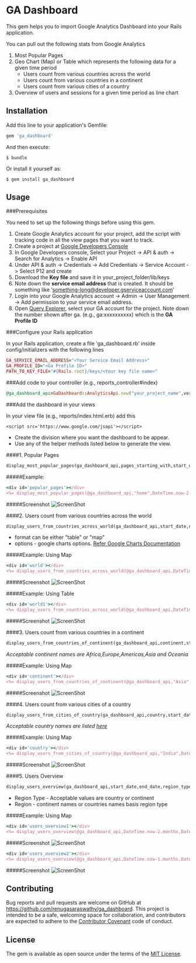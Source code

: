 # GA Dashboard

This gem helps you to import Google Analytics Dashboard into your Rails application.

You can pull out the following stats from Google Analytics

1. Most Popular Pages
2. Geo Chart (Map) or Table which represents the following data for a given time period
	* Users count from various countries across the world 
	* Users count from various countries in a continent
	* Users count from various cities of a country
3. Overview of users and sessions for a given time period as line chart

## Installation

Add this line to your application's Gemfile:

```ruby
gem 'ga_dashboard'
```

And then execute:

    $ bundle

Or install it yourself as:

    $ gem install ga_dashboard

## Usage

###Prerequisites

You need to set up the following things before using this gem.

1. Create Google Analytics account for your project, add the script with tracking code in all the view pages that you want to track.
2. Create a project at [Google Developers Console](https://code.google.com/apis/console/)
3. In Google Developers console, Select your Project -> API & auth -> Search for Analytics -> Enable API
4. Under API & auth -> Credentials -> Add Credentials -> Service Account -> Select P12 and create
5. Download the **Key file** and save it in your_project_folder/lib/keys
6. Note down the **service email address** that is created. It should be something like ‘something-long@developer.gserviceaccount.com’
7. Login into your Google Analytics account -> Admin -> User Management -> Add permission to your service email address.
8. Open [Query Explorer](https://ga-dev-tools.appspot.com/query-explorer/), select your GA account for the project. Note down the number shown after ga. (e.g., ga:xxxxxxxxxx) which is the **GA Profile ID**


###Configure your Rails application

In your Rails application, create a file 'ga_dashboard.rb' inside config/initializers with the following lines

```Ruby
GA_SERVICE_EMAIL_ADDRESS="<Your Service Email Address>"
GA_PROFILE_ID="<Ga Profile ID>"
PATH_TO_KEY_FILE="#{Rails.root}/keys/<Your key file name>"
```

###Add code to your controller (e.g., reports_controller#index)

```Ruby
@ga_dashboard_api=GaDashboard::AnalyticsApi.new("your_project_name",version_no)
```

###Add the dashboard in your views

In your view file (e.g., reports/index.html.erb) add this 

```
<script src='https://www.google.com/jsapi'></script>
```
* Create the division where you want the dashboard to be appear.
* Use any of the helper methods listed below to generate the view.


####1. Popular Pages

```Ruby
display_most_popular_pages(ga_dashboard_api,pages_starting_with,start_date,end_date,id_of_the_division)
```
#####Example:

```Ruby
<div id='popular_pages'></div>
<%= display_most_popular_pages(@ga_dashboard_api,"home",DateTime.now-2.months,DateTime.now,'popular_pages') %>
```

#####Screenshot
![ScreenShot](https://googledrive.com/host/0B-YetaqqmGclN1lzbm1KWGZCekE/popular_pages.png)

####2. Users count from various countries across the world

```Ruby
display_users_from_countries_across_world(ga_dashboard_api,start_date,end_date,id_of_the_division,format="table",options={})
```

* format can be either "table" or "map"
* options - google charts options. [Refer Google Charts Documentation](https://developers.google.com/chart/interactive/docs/customizing_charts)

#####Example: Using Map

```Ruby
<div id='world'></div>
<%= display_users_from_countries_across_world(@ga_dashboard_api,DateTime.now-2.months,DateTime.now,'world','map',{:title=>'Users Across world'}) %>
```
#####Screenshot
![ScreenShot](https://googledrive.com/host/0B-YetaqqmGclN1lzbm1KWGZCekE/world.png)

#####Example: Using Table

```Ruby
<div id='world1'></div>
<%= display_users_from_countries_across_world(@ga_dashboard_api,DateTime.now-2.months,DateTime.now,'world1','table',{:title=>'Users Across world'}) %>
```
#####Screenshot
![ScreenShot](https://googledrive.com/host/0B-YetaqqmGclN1lzbm1KWGZCekE/world_table.png)

####3. Users count from various countries in a continent
```Ruby
display_users_from_countries_of_continent(ga_dashboard_api,continent,start_date,end_date,division_id,format="table",options={})
```
*Acceptable continent names are Africa,Europe,Americas,Asia and Oceania*

#####Example: Using Map

```Ruby
<div id='continent'></div>
<%= display_users_from_countries_of_continent(@ga_dashboard_api,"Asia",DateTime.now-2.months,DateTime.now,'continent','map',{:title=>"Users from Asia"}) %>
```
#####Screenshot
![ScreenShot](https://googledrive.com/host/0B-YetaqqmGclN1lzbm1KWGZCekE/continent.png)

####4. Users count from various cities of a country
```Ruby
display_users_from_cities_of_country(ga_dashboard_api,country,start_date,end_date,id_of_the_division,format="table",options={})
```
*Acceptable country names are listed [here](../Countries.txt?raw=true)*

#####Example: Using Map

```Ruby
<div id='country'></div>
<%= display_users_from_cities_of_country(@ga_dashboard_api,"India",DateTime.now-2.months,DateTime.now,'country','map',{:title=>"Users from India"}) %>
```
#####Screenshot
![ScreenShot](https://googledrive.com/host/0B-YetaqqmGclN1lzbm1KWGZCekE/country.png)

####5. Users Overview
```Ruby
display_users_overview(ga_dashboard_api,start_date,end_date,region_type,region,div_id,options={})
```
* Region Type - Acceptable values are country or continent
* Region - continent names or countries names basis region type

#####Example: Using Map

```Ruby
<div id='users_overview1'></div>
<%= display_users_overview(@ga_dashboard_api,DateTime.now-2.months,DateTime.now,'country','India','users_overview1',{:title=>"Users Overview",:height=>'500'}) %>
```
#####Screenshot
![ScreenShot](https://googledrive.com/host/0B-YetaqqmGclN1lzbm1KWGZCekE/users_overview1.png)

```Ruby
<div id='users_overview2'></div>
<%= display_users_overview(@ga_dashboard_api,DateTime.now-1.months,DateTime.now,'country','India','users_overview2',{:title=>"Users Overview",:height=>'500'}) %>
```
#####Screenshot
![ScreenShot](https://googledrive.com/host/0B-YetaqqmGclN1lzbm1KWGZCekE/users_overview2.png)

## Contributing

Bug reports and pull requests are welcome on GitHub at https://github.com/renugasaraswathy/ga_dashboard. This project is intended to be a safe, welcoming space for collaboration, and contributors are expected to adhere to the [Contributor Covenant](contributor-covenant.org) code of conduct.


## License

The gem is available as open source under the terms of the [MIT License](http://opensource.org/licenses/MIT).

